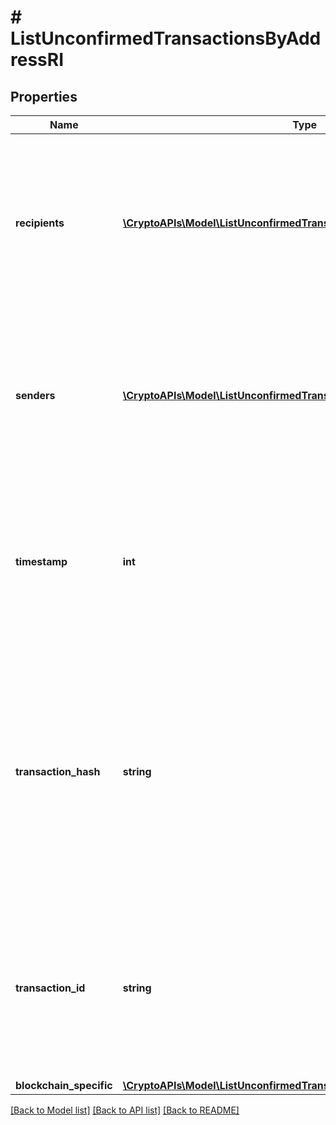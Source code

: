 # # ListUnconfirmedTransactionsByAddressRI

## Properties

Name | Type | Description | Notes
------------ | ------------- | ------------- | -------------
**recipients** | [**\CryptoAPIs\Model\ListUnconfirmedTransactionsByAddressRIRecipients[]**](ListUnconfirmedTransactionsByAddressRIRecipients.md) | Represents a list of recipient addresses with the respective amounts. In account-based protocols like Ethereum there is only one address in this list. |
**senders** | [**\CryptoAPIs\Model\ListUnconfirmedTransactionsByAddressRISenders[]**](ListUnconfirmedTransactionsByAddressRISenders.md) | Represents a list of sender addresses with the respective amounts. In account-based protocols like Ethereum there is only one address in this list. |
**timestamp** | **int** | Defines the exact date/time in Unix Timestamp when this transaction was mined, confirmed or first seen in Mempool, if it is unconfirmed. |
**transaction_hash** | **string** | Represents the same as &#x60;transactionId&#x60; for account-based protocols like Ethereum, while it could be different in UTXO-based protocols like Bitcoin. E.g., in UTXO-based protocols &#x60;hash&#x60; is different from &#x60;transactionId&#x60; for SegWit transactions. |
**transaction_id** | **string** | Represents the unique identifier of a transaction, i.e. it could be &#x60;transactionId&#x60; in UTXO-based protocols like Bitcoin, and transaction &#x60;hash&#x60; in Ethereum blockchain. |
**blockchain_specific** | [**\CryptoAPIs\Model\ListUnconfirmedTransactionsByAddressRIBS**](ListUnconfirmedTransactionsByAddressRIBS.md) |  |

[[Back to Model list]](../../README.md#models) [[Back to API list]](../../README.md#endpoints) [[Back to README]](../../README.md)
